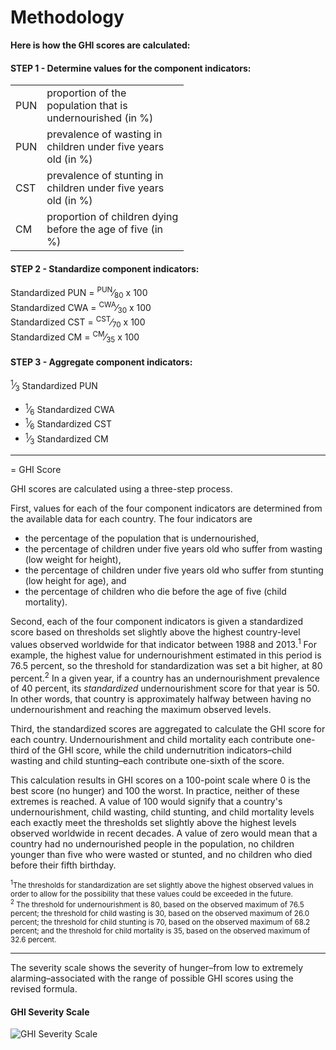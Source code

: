 # Methodology

**Here is how the GHI scores are calculated:**

#### **STEP 1 -  Determine values for the component indicators:**

<table style="width:55%">

<tbody>

<tr>

<td>PUN</td>

<td>proportion of the population that is undernourished (in %)</td>

</tr>

<tr>

<td>PUN</td>

<td>prevalence of wasting in children under five years old (in %)</td>

</tr>

<tr>

<td>CST</td>

<td>prevalence of stunting in children under five years old (in %)</td>

</tr>

<tr>

<td>CM</td>

<td>proportion of children dying before the age of five (in %)</td>

</tr>

</tbody>

</table>

#### **STEP 2 - Standardize component indicators:**

Standardized PUN = <sup>PUN</sup>⁄<sub>80</sub> x 100  
Standardized CWA = <sup>CWA</sup>⁄<sub>30</sub> x 100  
Standardized CST = <sup>CST</sup>⁄<sub>70</sub> x 100  
Standardized CM = <sup>CM</sup>⁄<sub>35</sub> x 100  

#### **STEP 3 - Aggregate component indicators:**

   <sup>1</sup>⁄<sub>3</sub> Standardized PUN  
+ <sup>1</sup>⁄<sub>6</sub> Standardized CWA  
+ <sup>1</sup>⁄<sub>6</sub> Standardized CST  
+ <sup>1</sup>⁄<sub>3</sub> Standardized CM  

----------
= GHI Score

GHI scores are calculated using a three-step process.

First, values for each of the four component indicators are determined from the available data for each country. The four indicators are

*   the percentage of the population that is undernourished,
*   the percentage of children under five years old who suffer from wasting (low weight for height),
*   the percentage of children under five years old who suffer from stunting (low height for age), and
*   the percentage of children who die before the age of five (child mortality).

Second, each of the four component indicators is given a standardized score based on thresholds set slightly above the highest country-level values observed worldwide for that indicator between 1988 and 2013.<sup>1</sup> For example, the highest value for undernourishment estimated in this period is 76.5 percent, so the threshold for standardization was set a bit higher, at 80 percent.<sup>2</sup> In a given year, if a country has an undernourishment prevalence of 40 percent, its _standardized_ undernourishment score for that year is 50\. In other words, that country is approximately halfway between having no undernourishment and reaching the maximum observed levels.

Third, the standardized scores are aggregated to calculate the GHI score for each country. Undernourishment and child mortality each contribute one-third of the GHI score, while the child undernutrition indicators–child wasting and child stunting–each contribute one-sixth of the score.

This calculation results in GHI scores on a 100-point scale where 0 is the best score (no hunger) and 100 the worst. In practice, neither of these extremes is reached. A value of 100 would signify that a country's undernourishment, child wasting, child stunting, and child mortality levels each exactly meet the thresholds set slightly above the highest levels observed worldwide in recent decades. A value of zero would mean that a country had no undernourished people in the population, no children younger than five who were wasted or stunted, and no children who died before their fifth birthday.

<small><sup>1</sup>The thresholds for standardization are set slightly above the highest observed values in order to allow for the possibility that these values could be exceeded in the future.  
<sup>2</sup> The threshold for undernourishment is 80, based on the observed maximum of 76.5 percent; the threshold for child wasting is 30, based on the observed maximum of 26.0 percent; the threshold for child stunting is 70, based on the observed maximum of 68.2 percent; and the threshold for child mortality is 35, based on the observed maximum of 32.6 percent.</small>


----------

The severity scale shows the severity of hunger–from low to extremely alarming–associated with the range of possible GHI scores using the revised formula.

#### GHI Severity Scale

![GHI Severity Scale](http://library.ifpri.info/files/2015/10/ghi_2015_ch01_box02_fig.png)
